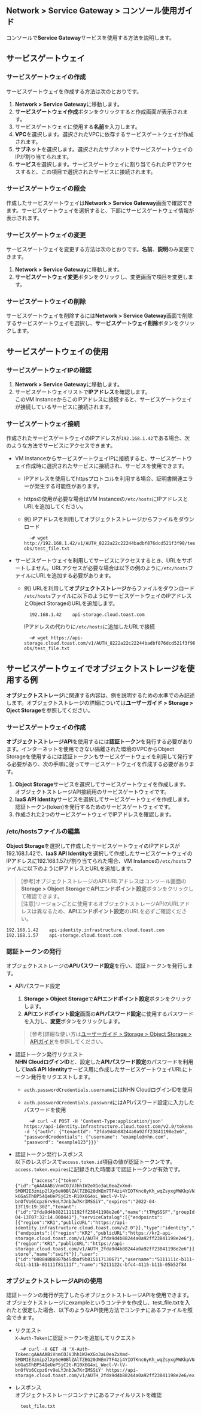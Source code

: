 ## Network > Service Gateway > コンソール使用ガイド

コンソールで**Service Gateway**サービスを使用する方法を説明します。

## サービスゲートウェイ

### サービスゲートウェイの作成

サービスゲートウェイを作成する方法は次のとおりです。

1. **Network > Service Gateway**に移動します。
2. **サービスゲートウェイ作成**ボタンをクリックすると作成画面が表示されます。
3. サービスゲートウェイに使用する**名前**を入力します。
4. **VPC**を選択します。選択されたVPCに依存するサービスゲートウェイが作成されます。
5. **サブネット**を選択します。選択されたサブネットでサービスゲートウェイのIPが割り当てられます。
6. **サービス**を選択します。サービスゲートウェイに割り当てられたIPでアクセスすると、この項目で選択されたサービスに接続されます。

### サービスゲートウェイの照会

作成したサービスゲートウェイは**Network > Service Gateway**画面で確認できます。サービスゲートウェイを選択すると、下部にサービスゲートウェイ情報が表示されます。

### サービスゲートウェイの変更

サービスゲートウェイを変更する方法は次のとおりです。**名前**、**説明**のみ変更できます。

1. **Network > Service Gateway**に移動します。
2. **サービスゲートウェイ変更**ボタンをクリックし、変更画面で項目を変更します。

### サービスゲートウェイの削除

サービスゲートウェイを削除するには**Network > Service Gateway**画面で削除するサービスゲートウェイを選択し、**サービスゲートウェイ削除**ボタンをクリックします。

## サービスゲートウェイの使用

### サービスゲートウェイIPの確認

1. **Network > Service Gateway**に移動します。
2. サービスゲートウェイリストで**IPアドレス**を確認します。<br>
  このVM InstanceからこのIPアドレスに接続すると、サービスゲートウェイが接続しているサービスに接続されます。

### サービスゲートウェイ接続

作成されたサービスゲートウェイのIPアドレスが`192.168.1.42`である場合、次のような方法でサービスにアクセスできます。

* VM InstanceからサービスゲートウェイIPに接続すると、サービスゲートウェイ作成時に選択されたサービスに接続され、サービスを使用できます。
    * IPアドレスを使用してhttpsプロトコルを利用する場合、証明書関連エラーが発生する可能性があります。
    * httpsの使用が必要な場合はVM Instanceの`/etc/hosts`にIPアドレスとURLを追加してください。
    * 例) IPアドレスを利用してオブジェクトストレージからファイルをダウンロード

            ~# wget http://192.168.1.42/v1/AUTH_8222a22c22244badbf876dcd521f3f98/test-obs/test_file.txt

* サービスゲートウェイを利用してサービスにアクセスするとき、URLをサポートしません。URLアクセスが必要な場合は以下の例のように`/etc/hosts`ファイルにURLを追加する必要があります。
    * 例) URLを利用して**オブジェクトストレージ**からファイルをダウンロード<br>
      `/etc/hosts`ファイルに以下のようにサービスゲートウェイのIPアドレスとObject StorageのURLを追加します。

            192.168.1.42    api-storage.cloud.toast.com

        IPアドレスの代わりに`/etc/hosts`に追加したURLで接続

            ~# wget https://api-storage.cloud.toast.com/v1/AUTH_8222a22c22244badbf876dcd521f3f98/test-obs/test_file.txt

## サービスゲートウェイでオブジェクトストレージを使用する例

**オブジェクトストレージ**に関連する内容は、例を説明するための水準でのみ記述します。オブジェクトストレージの詳細については**ユーザーガイド > Storage > Oject Storage**を参照してください。

### サービスゲートウェイの作成

**オブジェクトストレージAPI**を使用するには**認証トークン**を発行する必要があります。インターネットを使用できない隔離された環境のVPCからObject Storageを使用するには認証トークンもサービスゲートウェイを利用して発行する必要があり、次の手順に従ってサービスゲートウェイを作成する必要があります。

1. **Object Storage**サービスを選択してサービスゲートウェイを作成します。<br>
 オブジェクトストレージAPI接続用のサービスゲートウェイです。
2. **IaaS API Identity**サービスを選択してサービスゲートウェイを作成します。<br>
 認証トークン(token)を発行するためのサービスゲートウェイです。
3. 作成された2つのサービスゲートウェイでIPアドレスを確認します。

### /etc/hostsファイルの編集

**Object Storage**を選択して作成したサービスゲートウェイのIPアドレスが192.168.1.42で、**IaaS API Identity**を選択して作成したサービスゲートウェイのIPアドレスに192.168.1.57が割り当てられた場合、VM Instanceの`/etc/hosts`ファイルに以下のようにIPアドレスとURLを追加します。

> [参考]オブジェクトストレージのAPI URLアドレスはコンソール画面の**Storage > Object Storage**で**APIエンドポイント設定**ボタンをクリックして確認できます。<br>
> [注意]リージョンごとに使用するオブジェクトストレージAPIのURLアドレスは異なるため、**APIエンドポイント設定**のURLを必ずご確認ください。

```
192.168.1.42	api-identity.infrastructure.cloud.toast.com
192.168.1.57	api-storage.cloud.toast.com
```

### 認証トークンの発行

オブジェクトストレージの**APIパスワード設定**を行い、認証トークンを発行します。

* APIパスワード設定
    1. **Storage > Object Storage**で**APIエンドポイント設定**ボタンをクリックします。
    2. **APIエンドポイント設定**画面の**APIパスワード設定**に使用するパスワードを入力し、**変更**ボタンをクリックします。
    > [参考]詳細な使い方は[ユーザーガイド > Storage > Object Storage > APIガイド](https://docs.toast.com/ko/Storage/Object%20Storage/ko/api-guide/)を参照してください。
* 認証トークン発行リクエスト<br>
  **NHN CloudログインID**と、設定した**APIパスワード設定**のパスワードを利用して**IaaS API Identity**サービス用に作成したサービスゲートウェイURLにトークン発行をリクエストします。
    * `auth.passwordCredentials.username`にはNHN CloudログインIDを使用
    * `auth.passwordCredentials.password`にはAPIパスワード設定に入力したパスワードを使用

            ~# curl -X POST -H 'Content-Type:application/json' https://api-identity.infrastructure.cloud.toast.com/v2.0/tokens -d '{"auth": {"tenantId": "2fda9d4b88244a0a92ff23841198e2e6", "passwordCredentials": {"username": "example@nhn.com", "password": "example123"}}}'

* 認証トークン発行レスポンス<br>
 以下のレスポンスで`access.token.id`項目の値が認証トークンです。`access.token.expires`に記録された時間まで認証トークンが有効です。

            {"access":{"token":{"id":"gAAAAABiVnmCOJVJhh1W2eXGo3aL0eaZxXmd-SMDMIE3zmip2lXy6eH0BlZAlTZBG20dWEm7TF4zi4YIOTKnc6yKh_wqZsyxgMWKkpVNShzE-k6GaSThBP54QeUePSjC2t-R10X6G4xL_Wecl-V-lV-bnOfVo6Ccpz6rv9eLYJnbJw7KrIMSSiY","expires":"2022-04-13T19:19:30Z","tenant":{"id":"2fda9d4b8821111192ff23841198e2e6","name":"tTMgSSSF","groupId":"XXj2zkH7777modGU","description":"","enabled":true,"project_domain":"NORMAL","swift":true},"issued_at":"2022-04-13T07:32:14.000441"},"serviceCatalog":[{"endpoints":[{"region":"KR1","publicURL":"https://api-identity.infrastructure.cloud.toast.com/v2.0"}],"type":"identity","name":"keystone"},{"endpoints":[{"region":"KR2","publicURL":"https://kr2-api-storage.cloud.toast.com/v1/AUTH_2fda9d4b88244a0a92ff23841198e2e6"},{"region":"KR1","publicURL":"https://api-storage.cloud.toast.com/v1/AUTH_2fda9d4b88244a0a92ff23841198e2e6"}],"type":"object-store","name":"swift"}],"user":{"id":"80884888887b45dbaf9b815117130671","username":"5111111c-b111-4b11-b11b-01111f81111f","name":"5211122c-bfc4-4115-b11b-05b52f84

### オブジェクトストレージAPIの使用

認証トークンの発行が完了したらオブジェクトストレージAPIを使用できます。オブジェクトストレージにexampleというコンテナを作成し、test_file.txtを入れたと仮定した場合、以下のようなAPI使用方法でコンテナにあるファイルを照会できます。

* リクエスト<br>
  `X-Auth-Token`に認証トークンを追加してリクエスト

        ~# curl -X GET -H 'X-Auth-Token:gAAAAABiVnmCOJVJhh1W2eXGo3aL0eaZxXmd-SMDMIE3zmip2lXy6eH0BlZAlTZBG20dWEm7TF4zi4YIOTKnc6yKh_wqZsyxgMWKkpVNShzE-k6GaSThBP54QeUePSjC2t-R10X6G4xL_Wecl-V-lV-bnOfVo6Ccpz6rv9eLYJnbJw7KrIMSSiY' https://api-storage.cloud.toast.com/v1/AUTH_2fda9d4b88244a0a92ff23841198e2e6/example

* レスポンス<br>
 オブジェクトストレージコンテナにあるファイルリストを確認

        test_file.txt
